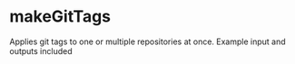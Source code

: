 # makeGitTags
Applies git tags to one or multiple repositories at once. Example input and outputs included
